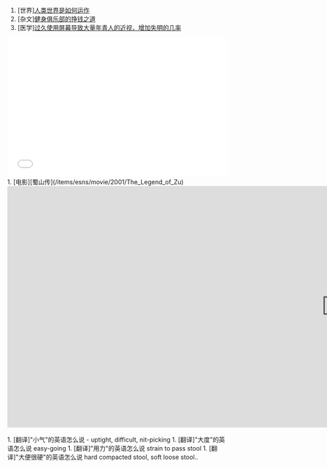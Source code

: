 1. [世界][人类世界是如何运作](/navs/play/world)
1. [杂文][健身俱乐部的挣钱之道](/items/esns/read/misc/2)
1. [医学][过久使用屏幕导致大量年青人的近视，增加失明的几率](/items/esns/read/medicine/2)
<iframe height="320" style="width: 100%;" scrolling="no" title="3d wave particles" src="//codepen.io/vunlin-the-reactor/embed/mgrXEw/?height=320&theme-id=0&default-tab=result" frameborder="no" allowtransparency="true" allowfullscreen="true"></iframe>
1. [电影][蜀山传](/items/esns/movie/2001/The_Legend_of_Zu)
<div class="videoWrapper">
	<iframe width="1519" height="554" src="https://www.youtube.com/embed/okaysVWEn-s" frameborder="0" allow="accelerometer; autoplay; encrypted-media; gyroscope; picture-in-picture" allowfullscreen></iframe>
</div><br/>
1. [翻译]"小气"的英语怎么说 - uptight, difficult, nit-picking
1. [翻译]"大度"的英语怎么说 easy-going
1. [翻译]"用力"的英语怎么说 strain to pass stool
1. [翻译]"大便很硬"的英语怎么说 hard compacted stool, soft loose stool.. 

<!-- use front page as only place for comment for now -->

<!-- find essence in all things -->